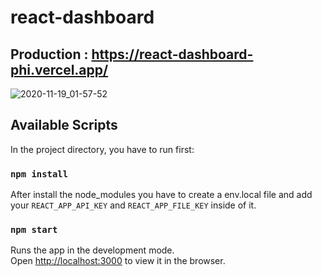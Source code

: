 ﻿# react-dashboard

## Production : https://react-dashboard-phi.vercel.app/
![2020-11-19_01-57-52](https://user-images.githubusercontent.com/31143459/99859512-50303e00-2ba1-11eb-8fb0-e15243a35a2b.png)

## Available Scripts

In the project directory, you have to run first:

###  `npm install`

After install the node_modules you have to create a env.local file and add your 
`REACT_APP_API_KEY` and `REACT_APP_FILE_KEY` inside of it.

### `npm start`

Runs the app in the development mode.<br />
Open [http://localhost:3000](http://localhost:3000) to view it in the browser.

